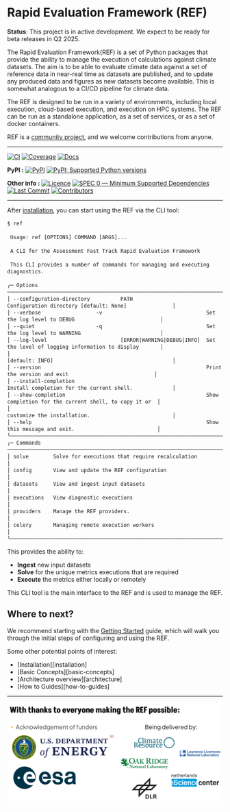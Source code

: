 # Rapid Evaluation Framework (REF)

**Status**: This project is in active development. We expect to be ready for beta releases in Q2 2025.

The Rapid Evaluation Framework(REF) is a set of Python packages that provide the ability to manage the execution of calculations against climate datasets.
The aim is to be able to evaluate climate data against a set of reference data in near-real time as datasets are published,
and to update any produced data and figures as new datasets become available.
This is somewhat analogous to a CI/CD pipeline for climate data.

The REF is designed to be run in a variety of environments, including local execution, cloud-based execution, and execution on HPC systems.
The REF can be run as a standalone application, as a set of services, or as a set of docker containers.

REF is a [community project](https://wcrp-cmip.org/cmip-phases/cmip7/rapid-evaluation-framework/), and we welcome contributions from anyone.

---

[![CI](https://github.com/Climate-REF/climate-ref/actions/workflows/ci.yaml/badge.svg?branch=main)](https://github.com/Climate-REF/climate-ref/actions/workflows/ci.yaml)
[![Coverage](https://codecov.io/gh/Climate-REF/climate-ref/branch/main/graph/badge.svg)](https://codecov.io/gh/Climate-REF/climate-ref)
[![Docs](https://readthedocs.org/projects/climate-ref/badge/?version=latest)](https://climate-ref.readthedocs.io)

**PyPI :**
[![PyPI](https://img.shields.io/pypi/v/climate-ref.svg)](https://pypi.org/project/climate-ref/)
[![PyPI: Supported Python versions](https://img.shields.io/pypi/pyversions/climate-ref.svg)](https://pypi.org/project/climate-ref/)

**Other info :**
[![Licence](https://img.shields.io/github/license/Climate-REF/climate-ref.svg)](https://github.com/Climate-REF/climate-ref/blob/main/LICENCE)
[![SPEC 0 — Minimum Supported Dependencies](https://img.shields.io/badge/SPEC-0-green?labelColor=%23004811&color=%235CA038)](https://scientific-python.org/specs/spec-0000/)
[![Last Commit](https://img.shields.io/github/last-commit/Climate-REF/climate-ref.svg)](https://github.com/Climate-REF/climate-ref/commits/main)
[![Contributors](https://img.shields.io/github/contributors/Climate-REF/climate-ref.svg)](https://github.com/Climate-REF/climate-ref/graphs/contributors)

---

After [installation](installation.md), you can start using the REF via the CLI tool:

```
$ ref

 Usage: ref [OPTIONS] COMMAND [ARGS]...

 A CLI for the Assessment Fast Track Rapid Evaluation Framework

 This CLI provides a number of commands for managing and executing diagnostics.

╭─ Options ────────────────────────────────────────────────────────────────────────────────────────────────────────────╮
│ --configuration-directory          PATH                        Configuration directory [default: None]               │
│ --verbose                  -v                                  Set the log level to DEBUG                            │
│ --quiet                    -q                                  Set the log level to WARNING                          │
│ --log-level                        [ERROR|WARNING|DEBUG|INFO]  Set the level of logging information to display       │
│                                                                [default: INFO]                                       │
│ --version                                                      Print the version and exit                            │
│ --install-completion                                           Install completion for the current shell.             │
│ --show-completion                                              Show completion for the current shell, to copy it or  │
│                                                                customize the installation.                           │
│ --help                                                         Show this message and exit.                           │
╰──────────────────────────────────────────────────────────────────────────────────────────────────────────────────────╯
╭─ Commands ───────────────────────────────────────────────────────────────────────────────────────────────────────────╮
│ solve        Solve for executions that require recalculation                                                         │
│ config       View and update the REF configuration                                                                   │
│ datasets     View and ingest input datasets                                                                          │
│ executions   View diagnostic executions                                                                              │
│ providers    Manage the REF providers.                                                                               │
│ celery       Managing remote execution workers                                                                       │
╰──────────────────────────────────────────────────────────────────────────────────────────────────────────────────────╯
```

This provides the ability to:

* **Ingest** new input datasets
* **Solve** for the unique metrics executions that are required
* **Execute** the metrics either locally or remotely

This CLI tool is the main interface to the REF and is used to manage the REF.


## Where to next?

We recommend starting with the [Getting Started](getting-started/01-configure.md) guide,
which will walk you through the initial steps of configuring and using the REF.

Some other potential points of interest:

- [Installation][installation]
- [Basic Concepts][basic-concepts]
- [Architecture overview][architecture]
- [How to Guides][how-to-guides]

---

![Funders](images/funders.png)
